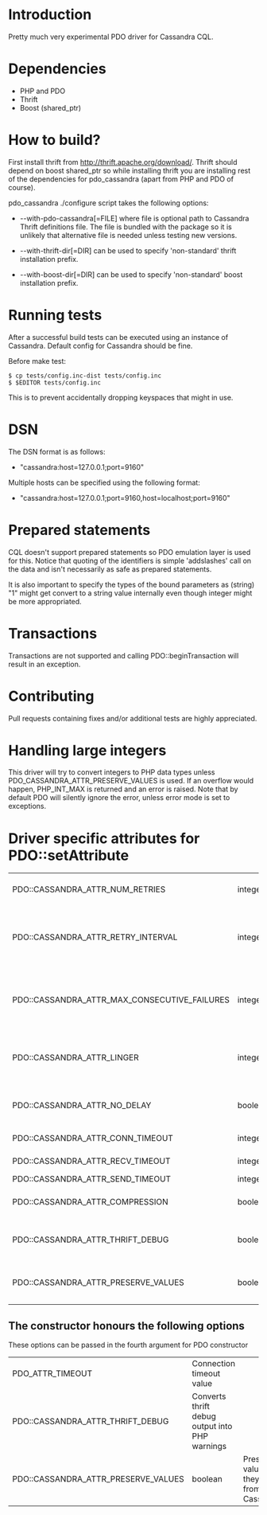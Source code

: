 # Introduction

Pretty much very experimental PDO driver for Cassandra CQL.


# Dependencies

  - PHP and PDO
  - Thrift
  - Boost (shared_ptr)


# How to build?

First install thrift from http://thrift.apache.org/download/. Thrift should depend on
boost shared_ptr so while installing thrift you are installing rest of the dependencies
for pdo_cassandra (apart from PHP and PDO of course).

pdo_cassandra ./configure script takes the following options:

 - --with-pdo-cassandra[=FILE] where file is optional path to Cassandra Thrift definitions file. The file is
    bundled with the package so it is unlikely that alternative file is needed unless testing new versions.

 - --with-thrift-dir[=DIR] can be used to specify 'non-standard' thrift installation prefix.

 - --with-boost-dir[=DIR] can be used to specify 'non-standard' boost installation prefix.


# Running tests

After a successful build tests can be executed using an instance of Cassandra. Default config
for Cassandra should be fine.

Before make test:

    $ cp tests/config.inc-dist tests/config.inc
    $ $EDITOR tests/config.inc

This is to prevent accidentally dropping keyspaces that might in use.


# DSN

The DSN format is as follows:

  - "cassandra:host=127.0.0.1;port=9160"

Multiple hosts can be specified using the following format:

  - "cassandra:host=127.0.0.1;port=9160,host=localhost;port=9160"


# Prepared statements

CQL doesn't support prepared statements so PDO emulation layer is used for this. Notice that quoting of the
identifiers is simple 'addslashes' call on the data and isn't necessarily as safe as prepared statements.

It is also important to specify the types of the bound parameters as (string) "1" might get convert to a
string value internally even though integer might be more appropriated.


# Transactions

Transactions are not supported and calling PDO::beginTransaction will result in an exception.


# Contributing

Pull requests containing fixes and/or additional tests are highly appreciated.

# Handling large integers

This driver will try to convert integers to PHP data types unless PDO_CASSANDRA_ATTR_PRESERVE_VALUES
is used. If an overflow would happen, PHP_INT_MAX is returned and an error is raised.
Note that by default PDO will silently ignore the error, unless error mode is set to exceptions.


# Driver specific attributes for PDO::setAttribute

<table>
    <tr>
        <td>PDO::CASSANDRA_ATTR_NUM_RETRIES</td>
        <td>integer</td>
        <td>The amount of connection retries</td>
    </tr>
    <tr>
        <td>PDO::CASSANDRA_ATTR_RETRY_INTERVAL</td>
        <td>integer</td>
        <td>Sets how many times to keep retrying a host before marking it as down.</td>
    </tr>
    <tr>
        <td>PDO::CASSANDRA_ATTR_MAX_CONSECUTIVE_FAILURES</td>
        <td>integer</td>
        <td>Sets how many times to keep retrying a host before marking it as down.</td>
    </tr>
    <tr>
        <td>PDO::CASSANDRA_ATTR_LINGER</td>
        <td>integer</td>
        <td>How long does the socket linger after it's being closed</td>
    </tr>
    <tr>
        <td>PDO::CASSANDRA_ATTR_NO_DELAY</td>
        <td>boolean</td>
        <td>Whether to enable/disable Nagle algorithm</td>
    </tr>
    <tr>
        <td>PDO::CASSANDRA_ATTR_CONN_TIMEOUT</td>
        <td>integer</td>
        <td>Connection timeout</td>
    </tr>
    <tr>
        <td>PDO::CASSANDRA_ATTR_RECV_TIMEOUT</td>
        <td>integer</td>
        <td>Receive timeout</td>
    </tr>
    <tr>
        <td>PDO::CASSANDRA_ATTR_SEND_TIMEOUT</td>
        <td>integer</td>
        <td>Send timeout</td>
    </tr>
    <tr>
        <td>PDO::CASSANDRA_ATTR_COMPRESSION</td>
        <td>boolean</td>
        <td>Whether to enable/disable compression</td>
    </tr>
    <tr>
        <td>PDO::CASSANDRA_ATTR_THRIFT_DEBUG</td>
        <td>boolean</td>
        <td>Converts thrift debug output into PHP warnings</td>
    </tr>
    <tr>
        <td>PDO::CASSANDRA_ATTR_PRESERVE_VALUES</td>
        <td>boolean</td>
        <td>Preserves values as they come from Cassandra</td>
    </tr>
</table>

## The constructor honours the following options

These options can be passed in the fourth argument for PDO constructor

<table>
    <tr>
        <td>PDO_ATTR_TIMEOUT</td>
        <td>Connection timeout value</td>
    </tr>
    <tr>
        <td>PDO::CASSANDRA_ATTR_THRIFT_DEBUG</td>
        <td>Converts thrift debug output into PHP warnings</td>
    </tr>
    <tr>
        <td>PDO::CASSANDRA_ATTR_PRESERVE_VALUES</td>
        <td>boolean</td>
        <td>Preserves values as they come from Cassandra</td>
    </tr>
</table>
